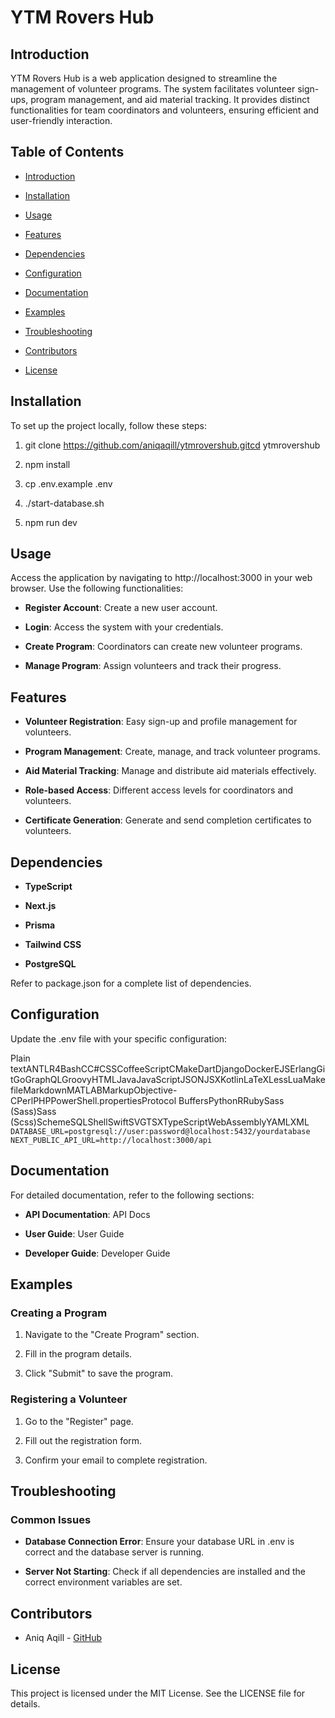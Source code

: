 YTM Rovers Hub
==============

Introduction
------------

YTM Rovers Hub is a web application designed to streamline the management of volunteer programs. The system facilitates volunteer sign-ups, program management, and aid material tracking. It provides distinct functionalities for team coordinators and volunteers, ensuring efficient and user-friendly interaction.

Table of Contents
-----------------

*   [Introduction](#introduction)
    
*   [Installation](#installation)
    
*   [Usage](#usage)
    
*   [Features](#features)
    
*   [Dependencies](#dependencies)
    
*   [Configuration](#configuration)
    
*   [Documentation](#documentation)
    
*   [Examples](#examples)
    
*   [Troubleshooting](#troubleshooting)
    
*   [Contributors](#contributors)
    
*   [License](#license)
    

Installation
------------

To set up the project locally, follow these steps:

1.  git clone https://github.com/aniqaqill/ytmrovershub.gitcd ytmrovershub
    
2.  npm install
    
3.  cp .env.example .env
    
4.  ./start-database.sh
    
5.  npm run dev
    

Usage
-----

Access the application by navigating to http://localhost:3000 in your web browser. Use the following functionalities:

*   **Register Account**: Create a new user account.
    
*   **Login**: Access the system with your credentials.
    
*   **Create Program**: Coordinators can create new volunteer programs.
    
*   **Manage Program**: Assign volunteers and track their progress.
    

Features
--------

*   **Volunteer Registration**: Easy sign-up and profile management for volunteers.
    
*   **Program Management**: Create, manage, and track volunteer programs.
    
*   **Aid Material Tracking**: Manage and distribute aid materials effectively.
    
*   **Role-based Access**: Different access levels for coordinators and volunteers.
    
*   **Certificate Generation**: Generate and send completion certificates to volunteers.
    

Dependencies
------------

*   **TypeScript**
    
*   **Next.js**
    
*   **Prisma**
    
*   **Tailwind CSS**
    
*   **PostgreSQL**
    

Refer to package.json for a complete list of dependencies.

Configuration
-------------

Update the .env file with your specific configuration:

Plain textANTLR4BashCC#CSSCoffeeScriptCMakeDartDjangoDockerEJSErlangGitGoGraphQLGroovyHTMLJavaJavaScriptJSONJSXKotlinLaTeXLessLuaMakefileMarkdownMATLABMarkupObjective-CPerlPHPPowerShell.propertiesProtocol BuffersPythonRRubySass (Sass)Sass (Scss)SchemeSQLShellSwiftSVGTSXTypeScriptWebAssemblyYAMLXML`   DATABASE_URL=postgresql://user:password@localhost:5432/yourdatabase  NEXT_PUBLIC_API_URL=http://localhost:3000/api   `

Documentation
-------------

For detailed documentation, refer to the following sections:

*   **API Documentation**: API Docs
    
*   **User Guide**: User Guide
    
*   **Developer Guide**: Developer Guide
    

Examples
--------

### Creating a Program

1.  Navigate to the "Create Program" section.
    
2.  Fill in the program details.
    
3.  Click "Submit" to save the program.
    

### Registering a Volunteer

1.  Go to the "Register" page.
    
2.  Fill out the registration form.
    
3.  Confirm your email to complete registration.
    

Troubleshooting
---------------

### Common Issues

*   **Database Connection Error**: Ensure your database URL in .env is correct and the database server is running.
    
*   **Server Not Starting**: Check if all dependencies are installed and the correct environment variables are set.
    

Contributors
------------

*   Aniq Aqill - [GitHub](https://github.com/aniqaqill)
    

License
-------

This project is licensed under the MIT License. See the LICENSE file for details.
